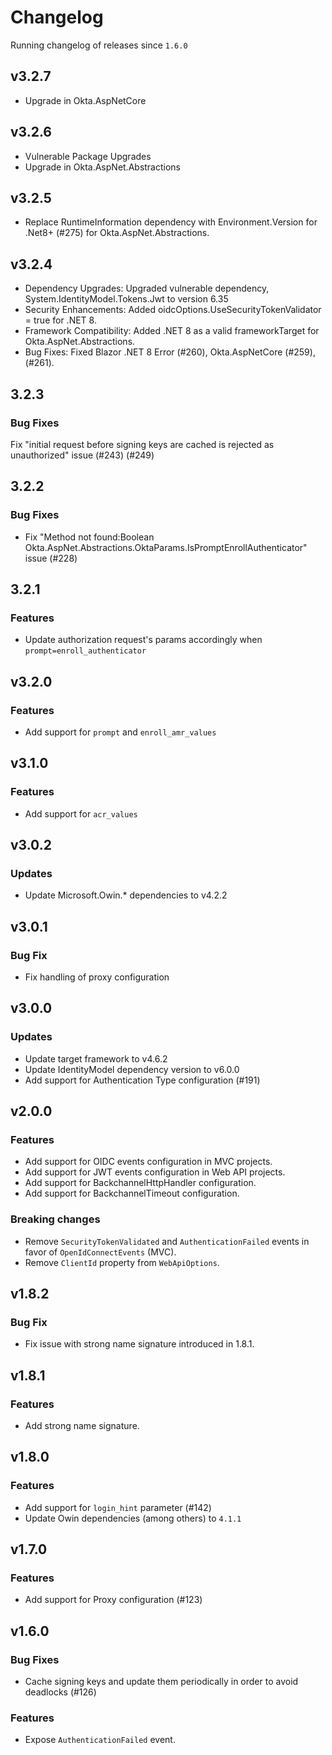 # Changelog
Running changelog of releases since `1.6.0`

## v3.2.7
- Upgrade in Okta.AspNetCore

## v3.2.6
- Vulnerable Package Upgrades
- Upgrade in Okta.AspNet.Abstractions

## v3.2.5

- Replace RuntimeInformation dependency with Environment.Version for .Net8+ (#275) for Okta.AspNet.Abstractions.

## v3.2.4

- Dependency Upgrades: Upgraded vulnerable dependency, System.IdentityModel.Tokens.Jwt to version 6.35
- Security Enhancements: Added oidcOptions.UseSecurityTokenValidator = true for .NET 8.
- Framework Compatibility: Added .NET 8 as a valid frameworkTarget for Okta.AspNet.Abstractions.
- Bug Fixes: Fixed Blazor .NET 8 Error (#260), Okta.AspNetCore (#259), (#261).

## 3.2.3

### Bug Fixes

Fix "initial request before signing keys are cached is rejected as unauthorized" issue (#243) (#249)

## 3.2.2

### Bug Fixes

- Fix "Method not found:Boolean Okta.AspNet.Abstractions.OktaParams.IsPromptEnrollAuthenticator" issue (#228)

## 3.2.1

### Features

- Update authorization request's params accordingly when `prompt=enroll_authenticator`

## v3.2.0

### Features

- Add support for `prompt` and `enroll_amr_values`

## v3.1.0

### Features

- Add support for `acr_values`


## v3.0.2

### Updates

- Update Microsoft.Owin.* dependencies to v4.2.2

## v3.0.1

### Bug Fix

- Fix handling of proxy configuration

## v3.0.0

### Updates

- Update target framework to v4.6.2
- Update IdentityModel dependency version to v6.0.0
- Add support for Authentication Type configuration (#191)

## v2.0.0

### Features

- Add support for OIDC events configuration in MVC projects.
- Add support for JWT events configuration in Web API projects.
- Add support for BackchannelHttpHandler configuration.
- Add support for BackchannelTimeout configuration.

### Breaking changes

- Remove `SecurityTokenValidated` and `AuthenticationFailed` events in favor of `OpenIdConnectEvents` (MVC).
- Remove `ClientId` property from `WebApiOptions`.

## v1.8.2

### Bug Fix

- Fix issue with strong name signature introduced in 1.8.1.

## v1.8.1 

### Features

- Add strong name signature.

## v1.8.0

### Features

- Add support for `login_hint` parameter (#142)
- Update Owin dependencies (among others) to `4.1.1`

## v1.7.0

### Features

- Add support for Proxy configuration (#123)

## v1.6.0

### Bug Fixes

- Cache signing keys and update them periodically in order to avoid deadlocks (#126)

### Features

- Expose `AuthenticationFailed` event.
